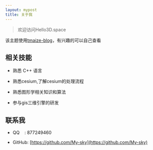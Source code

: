 ```yaml
---
layout: mypost
title: 关于我
---
```


> 欢迎访问Hello3D.space

该主题使用[tmaize-blog](https://github.com/TMaize/tmaize-blog)，有兴趣的可以自己查看

## 相关技能

- 熟悉 C++ 语言

- 熟悉cesium,了解cesium的处理流程

- 熟悉图形学相关知识和算法

- 参与gis三维引擎的研发

## 联系我

- QQ&nbsp;&nbsp;&nbsp;&nbsp;: 877249460

- GitHub: [https://github.com/My-sky](https://github.com/My-sky)
